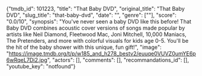 {"tmdb_id": 101223, "title": "That Baby DVD", "original_title": "That Baby DVD", "slug_title": "that-baby-dvd", "date": "", "genre": [""], "score": "0.0/10", "synopsis": "You've never seen a baby DVD like this before! That Baby DVD combines acoustic cover versions of songs made popular by artists like Neil Diamond, Fleetwood Mac, Joni Mitchell, 10,000 Maniacs, The Pretenders, and more with colorful visuals for kids age 0-5. You'll be the hit of the baby shower with this unique, fun gift!", "image": "https://image.tmdb.org/t/p/w185_and_h278_bestv2/euuqe0VUVZ0umYE6p6wRqeL7Di2.jpg", "actors": [], "comments": [], "recommandations_id": [], "youtube_key": "notfound"}
